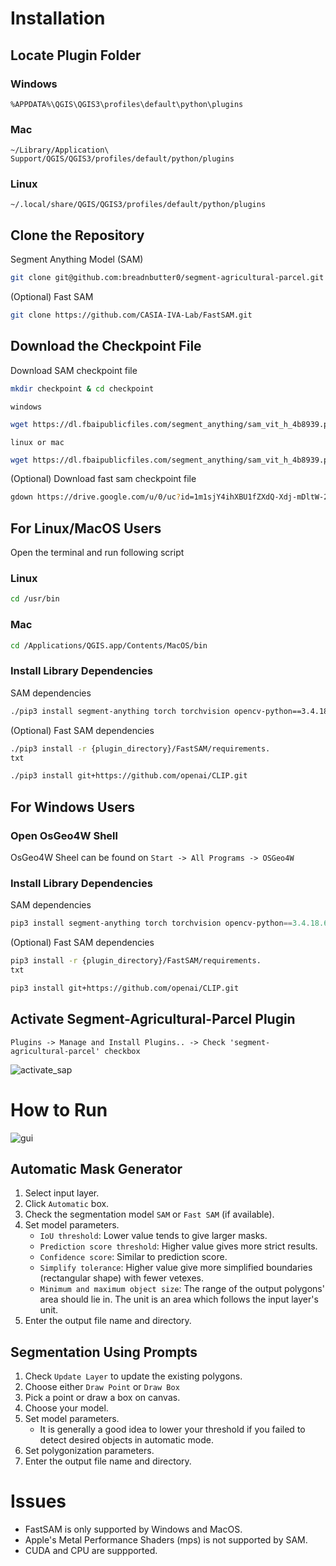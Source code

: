 # Installation




## Locate Plugin Folder

### Windows
```%APPDATA%\QGIS\QGIS3\profiles\default\python\plugins```
### Mac
```~/Library/Application\ Support/QGIS/QGIS3/profiles/default/python/plugins```
### Linux
```~/.local/share/QGIS/QGIS3/profiles/default/python/plugins```




## Clone the Repository

Segment Anything Model (SAM)
```bash
git clone git@github.com:breadnbutter0/segment-agricultural-parcel.git
```

(Optional) Fast SAM
```bash
git clone https://github.com/CASIA-IVA-Lab/FastSAM.git
```




## Download the Checkpoint File
Download SAM checkpoint file
```bash
mkdir checkpoint & cd checkpoint
```

```windows```
```bash
wget https://dl.fbaipublicfiles.com/segment_anything/sam_vit_h_4b8939.pth -o sam_vit_h_4b8939.pth
```

```linux or mac```
```bash
wget https://dl.fbaipublicfiles.com/segment_anything/sam_vit_h_4b8939.pth
```

(Optional) Download fast sam checkpoint file

```bash
gdown https://drive.google.com/u/0/uc?id=1m1sjY4ihXBU1fZXdQ-Xdj-mDltW-2Rqv
```





## For Linux/MacOS Users
Open the terminal and run following script

### Linux
```bash
cd /usr/bin
```

###  Mac
```bash
cd /Applications/QGIS.app/Contents/MacOS/bin
```

### Install Library Dependencies
SAM dependencies
```bash
./pip3 install segment-anything torch torchvision opencv-python==3.4.18.65
```
(Optional) Fast SAM dependencies
```bash
./pip3 install -r {plugin_directory}/FastSAM/requirements.
txt 
```
```bash
./pip3 install git+https://github.com/openai/CLIP.git
```





## For Windows Users

### Open OsGeo4W Shell
OsGeo4W Sheel can be found on ```Start -> All Programs -> OSGeo4W ```

### Install Library Dependencies
SAM dependencies
```PowerShell
pip3 install segment-anything torch torchvision opencv-python==3.4.18.65
```

(Optional) Fast SAM dependencies
```bash
pip3 install -r {plugin_directory}/FastSAM/requirements.
txt 
```
```bash
pip3 install git+https://github.com/openai/CLIP.git
```




## Activate Segment-Agricultural-Parcel Plugin

``` Plugins -> Manage and Install Plugins.. -> Check 'segment-agricultural-parcel' checkbox ```


![activate_sap](activate.png)




# How to Run

![gui](gui.png)

## Automatic Mask Generator
1. Select input layer.
2. Click ```Automatic``` box.
3. Check the segmentation model ```SAM``` or ```Fast SAM``` (if available).
4. Set model parameters.
    - ```IoU threshold```: Lower value tends to give larger masks.
    - ```Prediction score threshold```: Higher value gives more strict results.
    - ```Confidence score```: Similar to prediction score.
    - ```Simplify tolerance```: Higher value give more simplified boundaries (rectangular shape) with fewer vetexes.
    - ```Minimum and maximum object size```: The range of the output polygons' area should lie in. The unit is an area which follows the input layer's unit.
6. Enter the output file name and directory.



## Segmentation Using Prompts
1. Check ```Update Layer``` to update the existing polygons.
2. Choose either ```Draw Point``` or ```Draw Box```
3. Pick a point or draw a box on canvas.
4. Choose your model.
5. Set model parameters.
    - It is generally a good idea to lower your threshold if you failed to detect desired objects in automatic mode.
6. Set polygonization parameters.
7. Enter the output file name and directory.



# Issues
- FastSAM is only supported by Windows and MacOS.
- Apple's Metal Performance Shaders (mps) is not supported by SAM.
- CUDA and CPU are suppported.